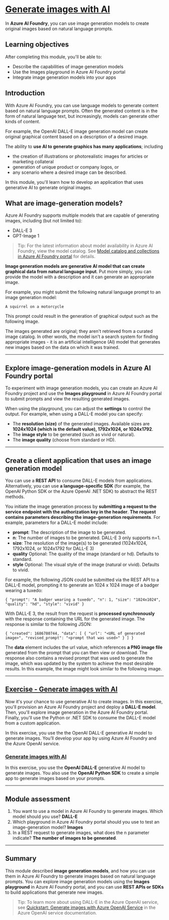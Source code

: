 # [Generate images with AI](https://learn.microsoft.com/en-us/training/modules/generate-images-azure-openai/)

In **Azure AI Foundry**, you can use image generation models to create original images based on natural language prompts.

## Learning objectives

After completing this module, you'll be able to:

- Describe the capabilities of image generation models
- Use the Images playground in Azure AI Foundry portal
- Integrate image generation models into your apps

## Introduction

With Azure AI Foundry, you can use language models to generate content based on natural language prompts. Often the generated content is in the form of natural language text, but increasingly, models can generate other kinds of content.

For example, the OpenAI DALL-E image generation model can create original graphical content based on a description of a desired image.

The ability to **use AI to generate graphics has many applications**; including

- the creation of illustrations or photorealistic images for articles or marketing collateral
- generation of unique product or company logos, or
- any scenario where a desired image can be described.

In this module, you'll learn how to develop an application that uses generative AI to generate original images.

## What are image-generation models?

Azure AI Foundry supports multiple models that are capable of generating images, including (but not limited to):

- DALL-E 3
- GPT-Image 1

> Tip: For the latest information about model availability in Azure AI Foundry, view the model catalog. See [Model catalog and collections in Azure AI Foundry portal](https://learn.microsoft.com/en-us/azure/ai-foundry/how-to/model-catalog-overview) for details.

**Image generation models are generative AI model that can create graphical data from natural language input**. Put more simply, you can provide the model with a description and it can generate an appropriate image.

For example, you might submit the following natural language prompt to an image generation model:

`A squirrel on a motorcycle`

This prompt could result in the generation of graphical output such as the following image.

The images generated are original; they aren't retrieved from a curated image catalog. In other words, the model isn't a search system for finding appropriate images - it is an artificial intelligence (AI) model that generates new images based on the data on which it was trained.

---

## Explore image-generation models in Azure AI Foundry portal

To experiment with image generation models, you can create an Azure AI Foundry project and use the **Images playground** in Azure AI Foundry portal to submit prompts and view the resulting generated images.

When using the playground, you can adjust the **settings** to control the output. For example, when using a DALL-E model you can specify:

- The **resolution (size)** of the generated images. Available sizes are **1024x1024 (which is the default value), 1792x1024, or 1024x1792**.
- The **image style** to be generated (such as vivid or natural).
- The **image quality** (choose from standard or HD).

---

## Create a client application that uses an image generation model

You can use a **REST API** to consume DALL-E models from applications. Alternatively, you can use **a language-specific SDK** (for example, the OpenAI Python SDK or the Azure OpenAI .NET SDK) to abstract the REST methods.

You initiate the image generation process by **submitting a request to the service endpoint with the authorization key in the header**. **The request contains parameters describing the image-generation requirements**. For example, parameters for a DALL-E model include:

- **prompt**: The description of the image to be generated.
- **n**: The number of images to be generated. DALL-E 3 only supports n=1.
- **size**: The resolution of the image(s) to be generated (1024x1024, 1792x1024, or 1024x1792 for DALL-E 3)
- **quality** Optional: The quality of the image (standard or hd). Defaults to standard.
- **style** Optional: The visual style of the image (natural or vivid). Defaults to vivid.

For example, the following JSON could be submitted via the REST API to a DALL-E model, prompting it to generate an 1024 x 1024 image of a badger wearing a tuxedo:

`{
    "prompt": "A badger wearing a tuxedo",
    "n": 1,
    "size": "1024x1024",
    "quality": "hd",
    "style": "vivid"
}`

With DALL-E 3, the result from the request is **processed synchronously** with the response containing the URL for the generated image. The response is similar to the following JSON:

`{
    "created": 1686780744,
    "data": [
        {
            "url": "<URL of generated image>",
            "revised_prompt": "<prompt that was used>"
        }
    ]
}`

The **data** element includes the url value, which references **a PNG image file** generated from the prompt that you can then view or download. The response also contains a revised prompt that was used to generate the image, which was updated by the system to achieve the most desirable results. In this example, the image might look similar to the following image.

---

## [Exercise - Generate images with AI](https://microsoftlearning.github.io/mslearn-ai-vision/Instructions/Exercises/09-dall-e.html#create-a-client-application)

Now it's your chance to use generative AI to create images. In this exercise, you'll provision an Azure AI Foundry project and deploy a **DALL-E model**. Then, you'll explore image generation in the Azure AI Foundry portal. Finally, you'll use the Python or .NET SDK to consume the DALL-E model from a custom application.

In this exercise, you use the the OpenAI DALL-E generative AI model to generate images. You’ll develop your app by using Azure AI Foundry and the Azure OpenAI service.

### [Generate images with AI](https://microsoftlearning.github.io/mslearn-ai-vision/Instructions/Labs/09-dall-e.html)

In this exercise, you use the **OpenAI DALL-E** generative AI model to generate images. You also use the **OpenAI Python SDK** to create a simple app to generate images based on your prompts.

---

## Module assessment

1. You want to use a model in Azure AI Foundry to generate images. Which model should you use? **DALL-E**
2. Which playground in Azure AI Foundry portal should you use to test an image-generation model? **Images**
3. In a REST request to generate images, what does the n parameter indicate? **The number of images to be generated**.

---

## Summary

This module described **image generation models**, and how you can use them in Azure AI Foundry to generate images based on natural language prompts. You can explore image generation models using the **Images playground** in Azure AI Foundry portal, and you can use **REST APIs or SDKs** to build applications that generate new images.

> Tip: To learn more about using DALL-E in the Azure OpenAI service, see [Quickstart: Generate images with Azure OpenAI Service](https://learn.microsoft.com/en-us/azure/ai-services/openai/dall-e-quickstart) in the Azure OpenAI service documentation.
